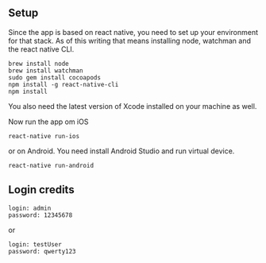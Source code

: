 ## Setup

Since the app is based on react native, you need to set up your environment for that stack. As of this writing that means installing node, watchman and the react native CLI.

```
brew install node
brew install watchman
sudo gem install cocoapods
npm install -g react-native-cli
npm install
```

You also need the latest version of Xcode installed on your machine as well.

Now run the app om iOS

    react-native run-ios

or on Android. You need install Android Studio and run virtual device.

    react-native run-android

## Login credits

```
login: admin
password: 12345678
```

or

```
login: testUser
password: qwerty123
```